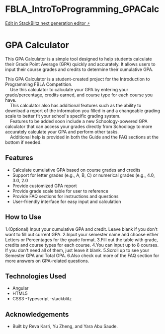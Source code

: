 # FBLA_IntroToProgramming_GPACalc

[Edit in StackBlitz next generation editor ⚡️](https://stackblitz.com/~/github.com/Little6thingys/FBLA_IntroToProgramming_GPACalc)

# GPA Calculator

This GPA Calculator is a simple tool designed to help students calculate their Grade Point Average (GPA) quickly and accurately. It allows users to input their course grades and credits to determine their cumulative GPA.

This GPA Calculator is a student-created project for the Introduction to Programming FBLA Competition. 
      <br>
      &nbsp; &nbsp; Use this calculator to calculate your GPA by entering your grade/percentage, credits earned, and course type for each course you have. 
      <br>
      &nbsp; &nbsp; This calculator also has additional features such as the ability to download a report of the information you filled in and a changeable grading scale to better fit your school's specific grading system.
      <br>
      &nbsp; &nbsp; Features to be added soon include a new Schoology-powered GPA calculator that can access your grades directly from Schoology to more accurately calculate your GPA and perform other tasks. 
      <br>
      &nbsp; &nbsp; Additional help is provided in both the Guide and the FAQ sections at the bottom if needed.

## Features

- Calculate cumulative GPA based on course grades and credits
- Support for letter grades (e.g., A, B, C) or numerical grades (e.g., 4.0, 3.0, 2.0
- Provide customized GPA report
- Provide grade scale table for user to reference
- Provide FAQ sections for instructions and questions 
- User-friendly interface for easy input and calculation

## How to Use


1.(Optional) Input your cumulative GPA and credit. Leave blank if you don't want to fill out current GPA.
2.Input your semester name and choose either Letters or Percentages for the grade format.
3.Fill out the table with grade, credits and course types for each course.
4.You can input up to 8 courses. If you don't need all of them, just leave it blank.
5.Scroll up to see your Semester GPA and Total GPA.
6.Also check out more of the FAQ section for more answers on GPA-related questions.

## Technologies Used

- Angular
- HTML5
- CSS3
-Typescript
-stackblitz


## Acknowledgements

- Built by Reva Karri, Yu Zheng, and Yara Abu Saude.